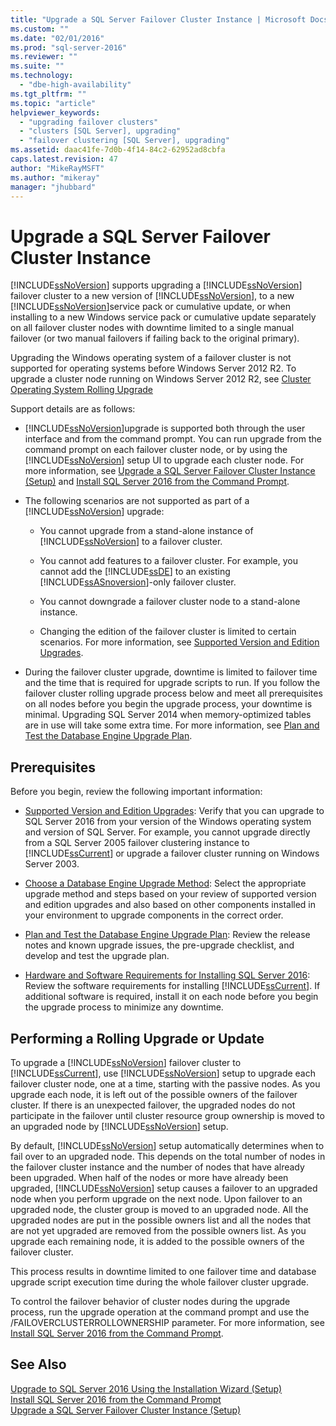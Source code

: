 ```yaml
---
title: "Upgrade a SQL Server Failover Cluster Instance | Microsoft Docs"
ms.custom: ""
ms.date: "02/01/2016"
ms.prod: "sql-server-2016"
ms.reviewer: ""
ms.suite: ""
ms.technology: 
  - "dbe-high-availability"
ms.tgt_pltfrm: ""
ms.topic: "article"
helpviewer_keywords: 
  - "upgrading failover clusters"
  - "clusters [SQL Server], upgrading"
  - "failover clustering [SQL Server], upgrading"
ms.assetid: daac41fe-7d0b-4f14-84c2-62952ad8cbfa
caps.latest.revision: 47
author: "MikeRayMSFT"
ms.author: "mikeray"
manager: "jhubbard"
---
```

# Upgrade a SQL Server Failover Cluster Instance
  [!INCLUDE[ssNoVersion](../../../includes/ssnoversion-md.md)] supports upgrading a [!INCLUDE[ssNoVersion](../../../includes/ssnoversion-md.md)] failover cluster to a new version of [!INCLUDE[ssNoVersion](../../../includes/ssnoversion-md.md)], to a new [!INCLUDE[ssNoVersion](../../../includes/ssnoversion-md.md)]service pack or cumulative update, or when installing to a new Windows service pack or cumulative update  separately on all failover cluster nodes with downtime limited to a single manual failover (or two manual failovers if failing back to the original primary).  
  
 Upgrading the Windows operating system of a failover cluster is not supported for operating systems before Windows Server 2012 R2. To upgrade a cluster node running on Windows Server 2012 R2, see [Cluster Operating System Rolling Upgrade](https://technet.microsoft.com/en-us/library/dn850430.aspx)  
  
 Support details are as follows:  
  
-   [!INCLUDE[ssNoVersion](../../../includes/ssnoversion-md.md)]upgrade is supported both through the user interface and from the command prompt. You can run upgrade from the command prompt on each failover cluster node, or by using the [!INCLUDE[ssNoVersion](../../../includes/ssnoversion-md.md)] setup UI  to upgrade each cluster node.  For more information, see [Upgrade a SQL Server Failover Cluster Instance &#40;Setup&#41;](../../../sql-server/failover-clusters/windows/upgrade-a-sql-server-failover-cluster-instance-setup.md) and [Install SQL Server 2016 from the Command Prompt](../../../database-engine/install-windows/install-sql-server-2016-from-the-command-prompt.md).  
  
-   The following scenarios are not supported as part of a [!INCLUDE[ssNoVersion](../../../includes/ssnoversion-md.md)] upgrade:  
  
    -   You cannot upgrade from a stand-alone instance of [!INCLUDE[ssNoVersion](../../../includes/ssnoversion-md.md)] to a failover cluster.  
  
    -   You cannot add features to a failover cluster. For example, you cannot add the [!INCLUDE[ssDE](../../../includes/ssde-md.md)] to an existing [!INCLUDE[ssASnoversion](../../../includes/ssasnoversion-md.md)]-only failover cluster.  
  
    -   You cannot downgrade a failover cluster node to a stand-alone instance.  
  
    -   Changing the edition of the failover cluster is limited to certain scenarios. For more information, see [Supported Version and Edition Upgrades](../../../database-engine/install-windows/supported-version-and-edition-upgrades.md).  
  
-   During the failover cluster upgrade, downtime is limited to failover time and the time that is required for upgrade scripts to run. If you follow the failover cluster rolling upgrade process below and meet all prerequisites on all nodes before you begin the upgrade process, your downtime is minimal. Upgrading SQL Server 2014 when memory-optimized tables are in use will take some extra time. For more information, see [Plan and Test the Database Engine Upgrade Plan](../../../database-engine/install-windows/plan-and-test-the-database-engine-upgrade-plan.md).  
  
## Prerequisites  
 Before you begin, review the following important information:  
  
-   [Supported Version and Edition Upgrades](../../../database-engine/install-windows/supported-version-and-edition-upgrades.md): Verify that you can upgrade to SQL Server 2016 from your version of the Windows operating system and version of SQL Server. For example, you cannot upgrade directly from a SQL Server 2005 failover clustering instance to [!INCLUDE[ssCurrent](../../../includes/sscurrent-md.md)] or upgrade a failover cluster running on Windows Server 2003.  
  
-   [Choose a Database Engine Upgrade Method](../../../database-engine/install-windows/choose-a-database-engine-upgrade-method.md): Select the appropriate upgrade method and steps based on your review of supported version and edition upgrades and also based on other components installed in your environment to upgrade components in the correct order.  
  
-   [Plan and Test the Database Engine Upgrade Plan](../../../database-engine/install-windows/plan-and-test-the-database-engine-upgrade-plan.md): Review the release notes and known upgrade issues, the pre-upgrade checklist, and develop and test the upgrade plan.  
  
-   [Hardware and Software Requirements for Installing SQL Server 2016](../../../sql-server/install/hardware-and-software-requirements-for-installing-sql-server.md):  Review the software requirements for installing [!INCLUDE[ssCurrent](../../../includes/sscurrent-md.md)]. If additional software is required, install it on each node before you begin the upgrade process to minimize any downtime.  
  
## Performing a Rolling Upgrade or Update  
 To upgrade a [!INCLUDE[ssNoVersion](../../../includes/ssnoversion-md.md)] failover cluster to [!INCLUDE[ssCurrent](../../../includes/sscurrent-md.md)], use [!INCLUDE[ssNoVersion](../../../includes/ssnoversion-md.md)] setup to upgrade each failover cluster node, one at a time, starting with the passive nodes. As you upgrade each node, it is left out of the possible owners of the failover cluster. If there is an unexpected failover, the upgraded nodes do not participate in the failover until cluster resource group ownership is moved to an upgraded node by [!INCLUDE[ssNoVersion](../../../includes/ssnoversion-md.md)] setup.  
  
 By default, [!INCLUDE[ssNoVersion](../../../includes/ssnoversion-md.md)] setup automatically determines when to fail over to an upgraded node. This depends on the total number of nodes in the failover cluster instance and the number of nodes that have already been upgraded. When half of the nodes or more have already been upgraded, [!INCLUDE[ssNoVersion](../../../includes/ssnoversion-md.md)] setup causes a failover to an upgraded node when you perform upgrade on the next node. Upon failover to an upgraded node, the cluster group is moved to an upgraded node. All the upgraded nodes are put in the possible owners list and all the nodes that are not yet upgraded are removed from the possible owners list. As you upgrade each remaining node, it is added to the possible owners of the failover cluster.  
  
 This process results in downtime limited to one failover time and database upgrade script execution time during the whole failover cluster upgrade.  
  
 To control the failover behavior of cluster nodes during the upgrade process, run the upgrade operation at the command prompt and use the /FAILOVERCLUSTERROLLOWNERSHIP parameter. For more information, see [Install SQL Server 2016 from the Command Prompt](../../../database-engine/install-windows/install-sql-server-2016-from-the-command-prompt.md).  
  
## See Also  
 [Upgrade to SQL Server 2016 Using the Installation Wizard &#40;Setup&#41;](../../../database-engine/install-windows/upgrade-sql-server-using-the-installation-wizard-setup.md)   
 [Install SQL Server 2016 from the Command Prompt](../../../database-engine/install-windows/install-sql-server-2016-from-the-command-prompt.md)   
 [Upgrade a SQL Server Failover Cluster Instance &#40;Setup&#41;](../../../sql-server/failover-clusters/windows/upgrade-a-sql-server-failover-cluster-instance-setup.md)  
  
  
